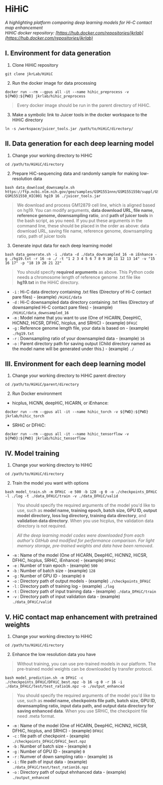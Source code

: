 HiHiC
=====
*A highlighting platform comparing deep learning models for Hi-C contact map enhancement*   
*HiHiC docker repository: [https://hub.docker.com/repositories/jkrlab](https://hub.docker.com/repositories/jkrlab)*




Ⅰ. Environment for data generation
------------------------------------

1. Clone HiHiC repository
```
git clone jkrLab/HiHiC
```


2. Run the docker image for data processing
```
docker run --rm --gpus all -it --name hihic_preprocess -v ${PWD}:${PWD} jkrlab/hihic_preprocess
```
>Every docker image should be run in the parent directory of HiHiC.


3. Make a symbolic link to Juicer tools in the docker workspace to the HiHiC directory
```
ln -s /workspace/juicer_tools.jar /path/to/HiHiC/directory/
```



  
Ⅱ. Data generation for each deep learning model
-------------------------------------------------


1. Change your working directory to HiHiC

```
cd /path/to/HiHiC/directory
```


2. Prepare HiC-sequencing data and randomly sample for making low-resolution data

```
bash data_download_downsample.sh https://ftp.ncbi.nlm.nih.gov/geo/samples/GSM1551nnn/GSM1551550/suppl/GSM1551550_HIC001_merged_nodups.txt.gz GSM1551550_HIC001 hg19 16 ./juicer_tools.jar
```
>We download and process GM12879 cell line, which is aligned based on hg19.
>You can modify arguments, **data download URL, file name, reference genome, downsampling ratio**, and **path of juicer tools** in the bash script, as you need. 
>If you put these arguments in the command line, these should be placed in the order as above: data download URL, saving file name, reference genome, downsampling ratio, path of juicer tools


3. Generate input data for each deep learning model

```
bash data_generate.sh -i ./data -d ./data_downsampled_16 -m iEnhance -g ./hg19.txt -r 16 -o ./ -t "1 2 3 4 5 6 7 8 9 10 11 12 13 14" -v "15 16 17" -p "18 19 20 21 22"
```
>You should specify **required arguments** as above. This Python code needs a chromosome length of reference genome .txt file like **hg19.txt** in the HiHiC directory. 

- `-i` : Hi-C data directory containing .txt files (Directory of Hi-C contact pare files) - (example) `/HiHiC/data`   
- `-d` : Hi-C downsampled data directory containing .txt files (Directory of downsampled Hi-C contact pare files) - (example) `/HiHiC/data_downsampled_16`   
- `-m` : Model name that you want to use (One of HiCARN, DeepHiC, HiCNN2, HiCSR, DFHiC, hicplus, and SRHiC) - (example) `DFHiC`   
- `-g` : Reference genome length file, your data is based on - (example) `./hg19.txt`  
- `-r` : Downsampling ratio of your downsampled data - (example) `16`
- `-o` : Parent directory path for saving output (Child directory named as the model name will be generated under this.) - (example) `./`





Ⅲ. Environment for each deep learning model
-----------------------------------------------


1. Change your working directory to HiHiC parent directory

```
cd /path/to/HiHiC/parent/directory
```


2. Run Docker environment

* hicplus, HiCNN, deepHiC, HiCARN, or iEnhance:
```
docker run --rm --gpus all -it --name hihic_torch -v ${PWD}:${PWD} jkrlab/hihic_torch
```
* SRHiC or DFHiC:
```
docker run --rm --gpus all -it --name hihic_tensorflow -v ${PWD}:${PWD} jkrlab/hihic_tensorflow
```




Ⅳ. Model training
---------------------


1. Change your working directory to HiHiC

```
cd /path/to/HiHiC/directory
```


2. Train the model you want with options 

```
bash model_train.sh -m DFHiC -e 500 -b 128 -g 0 -o ./checkpoints_DFHiC -l ./log -t ./data_DFHiC/train -v ./data_DFHiC/valid
```
>You should specify the required arguments of the model you'd like to use, such as **model name, training epoch, batch size, GPU ID, output model directory, loss log directory, training data directory**, and **validation data directory**. When you use hicplus, the validation data directory is not required.

> *All the deep learning model codes were downloaded from each author's GitHub and modified for performance comparison. For light memory storage, pre-trained weights and data have been removed*.


- `-m` : Name of the model (One of HiCARN, DeepHiC, HiCNN2, HiCSR, DFHiC, hicplus, SRHiC, iEnhance) - (example) `DFHiC`   
- `-e` : Number of train epoch - (example) `500`   
- `-b` : Number of batch size - (example) `128`   
- `-g` : Number of GPU ID  - (example) `0`  
- `-o` : Directory path of output models  - (example) `./checkpoints_DFHiC`
- `-l` : Directory path of training log - (example) `./log`
- `-t` : Directory path of input training data - (example) `./data_DFHiC/train`
- `-v` : Directory path of input validation data - (example) `./data_DFHiC/valid`





Ⅴ. HiC contact map enhancement with pretrained weights
----------------------------------------------------------


1. Change your working directory to HiHiC

```
cd /path/to/HiHiC/directory
```


2. Enhance the low resolution data you have

> Without training, you can use pre-trained models in our platform. The pre-trained model weights can be downloaded by transfer protocol.
```
bash model_prediction.sh -m DFHiC -c ./checkpoints_DFHiC/DFHiC_best.npz -b 16 -g 0 -r 16 -i ./data_DFHiC/test/test_ratio16.npz -o ./output_enhanced 
```

>You should specify the required arguments of the model you'd like to use, such as **model name, checkpoints file path, batch size, GPU ID, downsampling ratio, input data path, and output data directory for saving enhanced data**. When you use SRHiC, the checkpoint file need .meta format.

- `-m` : Name of the model (One of HiCARN, DeepHiC, HiCNN2, HiCSR, DFHiC, hicplus, and SRHiC) - (example) `DFHiC`
- `-c` : file path of checkpoint - (example) `./checkpoints_DFHiC/DFHiC_best.npz`
- `-b` : Number of batch size - (example) `8`
- `-g` : Number of GPU ID  - (example) `0`
- `-r` : Numver of down sampling ratio  - (example) `16`
- `-i` : file path of input data - (example) `./data_DFHiC/test/test_ration16.npz`
- `-o` : Directory path of output ehnhanced data - (example) `./output_enhanced`

